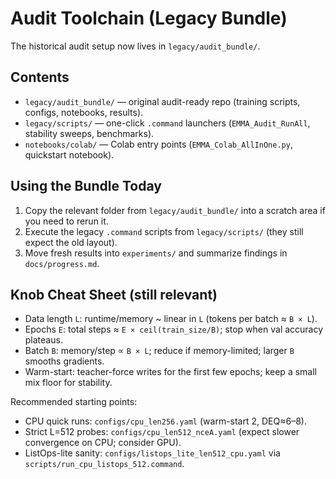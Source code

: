 # Audit Toolchain (Legacy Bundle)

The historical audit setup now lives in `legacy/audit_bundle/`.

## Contents
- `legacy/audit_bundle/` — original audit-ready repo (training scripts, configs, notebooks, results).
- `legacy/scripts/` — one-click `.command` launchers (`EMMA_Audit_RunAll`, stability sweeps, benchmarks).
- `notebooks/colab/` — Colab entry points (`EMMA_Colab_AllInOne.py`, quickstart notebook).

## Using the Bundle Today
1. Copy the relevant folder from `legacy/audit_bundle/` into a scratch area if you need to rerun it.
2. Execute the legacy `.command` scripts from `legacy/scripts/` (they still expect the old layout).
3. Move fresh results into `experiments/` and summarize findings in `docs/progress.md`.

## Knob Cheat Sheet (still relevant)
- Data length `L`: runtime/memory ~ linear in `L` (tokens per batch ≈ `B × L`).
- Epochs `E`: total steps ≈ `E × ceil(train_size/B)`; stop when val accuracy plateaus.
- Batch `B`: memory/step ∝ `B × L`; reduce if memory-limited; larger `B` smooths gradients.
- Warm-start: teacher-force writes for the first few epochs; keep a small mix floor for stability.

Recommended starting points:
- CPU quick runs: `configs/cpu_len256.yaml` (warm-start 2, DEQ≈6–8).
- Strict L=512 probes: `configs/cpu_len512_nceA.yaml` (expect slower convergence on CPU; consider GPU).
- ListOps-lite sanity: `configs/listops_lite_len512_cpu.yaml` via `scripts/run_cpu_listops_512.command`.
